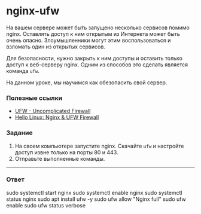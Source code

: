 # nginx-ufw

На вашем сервере может быть запущено несколько сервисов помимо nginx. Оставлять доступ к ним открытым из Интернета может быть очень опасно.
Злоумышленники могут этим воспользоваться и взломать один из открытых сервисов.

Для безопасности, нужно закрыть к ним доступы и оставить только доступ к веб-серверу nginx. Одним из способов это сделать является команда `ufw`.

На данном уроке, мы научимся как обезопасить свой сервер.

### Полезные ссылки

- [UFW - Uncomplicated Firewall](https://help.ubuntu.com/community/UFW)
- [Hello Linux: Nginx & UFW Firewall](https://www.codingforentrepreneurs.com/blog/hello-linux-nginx-and-ufw-firewall)

### Задание

1. На своем компьютере запустите nginx. Скачайте `ufw` и настройте доступ извне только на порты 80 и 443.
2. Отправьте выполненные команды.

---

### Ответ
sudo systemctl start nginx
sudo systemctl enable nginx
sudo systemctl status nginx
sudo apt install ufw -y
sudo ufw allow "Nginx full"
sudo ufw enable
sudo ufw status verbose